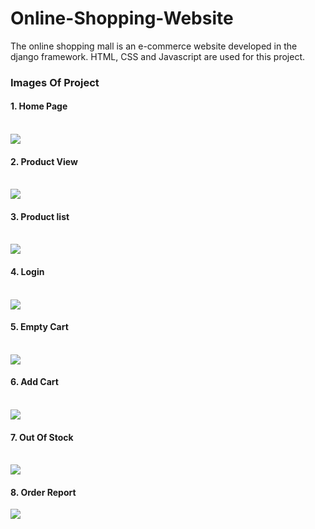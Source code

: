# Online-Shopping-Website

The online shopping mall is an e-commerce website developed in the django framework. HTML, CSS and Javascript are used for this project.


<h3> Images Of Project </h3>
  
  <h4>1. Home Page</h4><br>
  <img src="https://github.com/raval-64/Online-Shopping-Website/blob/master/images/home-page.png?raw=true" />
  <br>
  <h4>2. Product View</h4><br>
  <img src="https://github.com/raval-64/Online-Shopping-Website/blob/master/images/product-view.png?raw=true" />
  <h4>3. Product list</h4><br>
  <img src="https://github.com/raval-64/Online-Shopping-Website/blob/master/images/product-list.png?raw=true" />
  <br>
  <h4>4. Login</h4><br>
  <img src="https://github.com/raval-64/Online-Shopping-Website/blob/master/images/login.png?raw=true" />
  <br>
  <h4>5. Empty Cart</h4><br>
  <img src="https://github.com/raval-64/Online-Shopping-Website/blob/master/images/empty-cart.png?raw=true" />
  <br>
  <h4>6. Add Cart</h4><br>
  <img src="https://github.com/raval-64/Online-Shopping-Website/blob/master/images/add-cart.png?raw=true" />
  <br>
  <h4>7. Out Of Stock</h4><br>
  <img src="https://github.com/raval-64/Online-Shopping-Website/blob/master/images/out-of-stock.png?raw=true" />
  <br>
  <h4>8. Order Report</h4>
  <img src="https://github.com/raval-64/Online-Shopping-Website/blob/master/images/order-report.png?raw=true" />
  <br>
 
  
  
 
